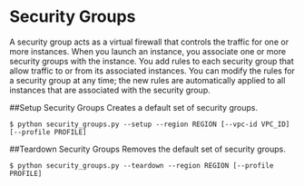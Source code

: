 Security Groups
===
A security group acts as a virtual firewall that controls the traffic for one or more instances. When you launch an instance, you associate one or more security groups with the instance. You add rules to each security group that allow traffic to or from its associated instances. You can modify the rules for a security group at any time; the new rules are automatically applied to all instances that are associated with the security group.

##Setup Security Groups
Creates a default set of security groups.

    $ python security_groups.py --setup --region REGION [--vpc-id VPC_ID] [--profile PROFILE]

##Teardown Security Groups
Removes the default set of security groups.

    $ python security_groups.py --teardown --region REGION [--profile PROFILE]
